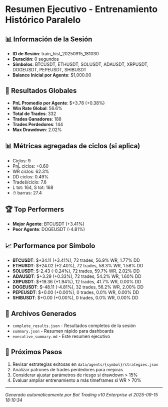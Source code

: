 # Resumen Ejecutivo - Entrenamiento Histórico Paralelo

## 📊 Información de la Sesión
- **ID de Sesión**: train_hist_20250915_181030
- **Duración**: 0 segundos
- **Símbolos**: BTCUSDT, ETHUSDT, SOLUSDT, ADAUSDT, XRPUSDT, DOGEUSDT, PEPEUSDT, SHIBUSDT
- **Balance Inicial por Agente**: $1,000.00

## 🎯 Resultados Globales
- **PnL Promedio por Agente**: $+3.78 (+0.38%)
- **Win Rate Global**: 56.6%
- **Total de Trades**: 332
- **Trades Ganadores**: 188
- **Trades Perdedores**: 144
- **Max Drawdown**: 2.02%

## 📊 Métricas agregadas de ciclos (si aplica)
- Ciclos: 9
- PnL̄ ciclos: +0.60
- WR̄ ciclos: 62.3%
- DD̄ ciclos: 0.49%
- Trades̄/ciclo: 7.6
- L tot: 164, S tot: 168
- ⏱̄ barras: 27.4


## 🏆 Top Performers
- **Mejor Agente**: BTCUSDT (+3.41%)
- **Peor Agente**: DOGEUSDT (-4.81%)

## 📈 Performance por Símbolo
- **BTCUSDT**: $+34.11 (+3.41%), 72 trades, 56.9% WR, 1.77% DD
- **ETHUSDT**: $+24.02 (+2.40%), 72 trades, 58.3% WR, 1.58% DD
- **SOLUSDT**: $-2.43 (-0.24%), 72 trades, 59.7% WR, 2.02% DD
- **ADAUSDT**: $+3.29 (+0.33%), 72 trades, 54.2% WR, 1.60% DD
- **XRPUSDT**: $+19.36 (+1.94%), 12 trades, 41.7% WR, 0.00% DD
- **DOGEUSDT**: $-48.11 (-4.81%), 32 trades, 56.2% WR, 2.00% DD
- **PEPEUSDT**: $+0.00 (+0.00%), 0 trades, 0.0% WR, 0.00% DD
- **SHIBUSDT**: $+0.00 (+0.00%), 0 trades, 0.0% WR, 0.00% DD

## 📁 Archivos Generados
- `complete_results.json` - Resultados completos de la sesión
- `summary.json` - Resumen rápido para dashboards
- `executive_summary.md` - Este resumen ejecutivo

## 🎯 Próximos Pasos
1. Revisar estrategias exitosas en `data/agents/{symbol}/strategies.json`
2. Analizar patrones de trades perdedores para mejoras
3. Considerar ajustar parámetros de riesgo si drawdown > 15%
4. Evaluar ampliar entrenamiento a más timeframes si WR > 70%

---
*Generado automáticamente por Bot Trading v10 Enterprise el 2025-09-15 18:10:34*
